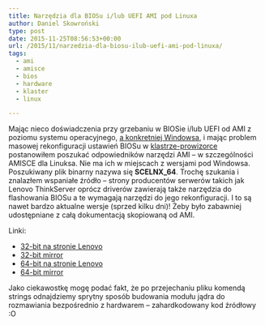 ```yaml
---
title: Narzędzia dla BIOSu i/lub UEFI AMI pod Linuxa
author: Daniel Skowroński
type: post
date: 2015-11-25T08:56:53+00:00
url: /2015/11/narzedzia-dla-biosu-ilub-uefi-ami-pod-linuxa/
tags:
  - ami
  - amisce
  - bios
  - hardware
  - klaster
  - linux

---
```

Mając nieco doświadczenia przy grzebaniu w BIOSie i/lub UEFI od AMI z poziomu systemu operacyjnego, [a konkretniej Windowsa][1], i mając problem masowej rekonfiguracji ustawień BIOSu w [klastrze-prowizorce][2] postanowiłem poszukać odpowiedników narzędzi AMI &#8211; w szczególności AMISCE dla Linuksa. Nie ma ich w miejscach z wersjami pod Windowsa. Poszukiwany plik binarny nazywa się **SCELNX_64**. Trochę szukania i znalazłem wspaniałe źródło &#8211; strony producentów serwerów takich jak Lenovo ThinkServer oprócz driverów zawierają także narzędzia do flashowania BIOSu a te wymagają narzędzi do jego rekonfiguracji. I to są nawet bardzo aktualne wersje (sprzed kilku dni)! Żeby było zabawniej udostępniane z całą dokumentacją skopiowaną od AMI.

Linki:

  * [32-bit na stronie Lenovo][3]
  * [32-bit mirror][4]
  * [64-bit na stronie Lenovo][3]
  * [64-bit mirror][5]

Jako ciekawostkę mogę podać fakt, że po przejechaniu pliku komendą strings odnajdziemy sprytny sposób budowania modułu jądra do rozmawiania bezpośrednio z hardwarem &#8211; zahardkodowany kod źródłowy :O

 [1]: http://blog.dsinf.net/2015/08/biosuefi-ami-aptio-np-na-tabletach-z-win8-przywracanie-do-ustawien-fabrycznych/
 [2]: http://blog.dsinf.net/2015/11/klaster-prowizorka-w-kole-studentow-informatyki-uj-czesc-1/
 [3]: http://support.lenovo.com/pl/pl/downloads/ds030953
 [4]: https://mega.nz/#!SkdGSR6S!lwAWW2d3Q3JrYpePFeOv1jOKSWLRXsJSJ-Zqj9EyYxM
 [5]: https://mega.nz/#!r1dHFBSa!YyBZqUhWqawiuvzuhZIWgXtf8EDV2cCcf8T6NlAx4as